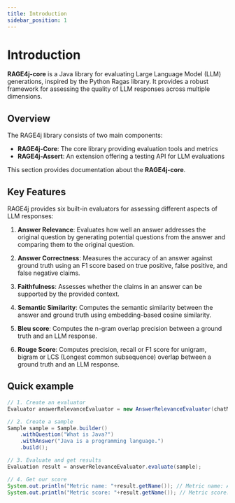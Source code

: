 ```yaml
---
title: Introduction
sidebar_position: 1
---
```


# Introduction

**RAGE4j-core** is a Java library for evaluating Large Language Model (LLM) generations, inspired by the Python Ragas
library. It provides a robust framework for assessing the quality of LLM responses across multiple dimensions.

## Overview

The RAGE4j library consists of two main components:

- **RAGE4j-Core**: The core library providing evaluation tools and metrics
- **RAGE4j-Assert**: An extension offering a testing API for LLM evaluations

This section provides documentation about the **RAGE4j-core**.

## Key Features

RAGE4j provides six built-in evaluators for assessing different aspects of LLM responses:

1. **Answer Relevance**: Evaluates how well an answer addresses the original question by generating potential questions
   from the answer and comparing them to the original question.

2. **Answer Correctness**: Measures the accuracy of an answer against ground truth using an F1 score based on true
   positive, false positive, and false negative claims.

3. **Faithfulness**: Assesses whether the claims in an answer can be supported by the provided context.

4. **Semantic Similarity**: Computes the semantic similarity between the answer and ground truth using embedding-based
   cosine similarity.
5. **Bleu score**: Computes the n-gram overlap precision between a ground truth and an LLM response.
6. **Rouge Score**: Computes precision, recall or F1 score for unigram, bigram or LCS (Longest common subsequence)
   overlap
   between
   a ground truth and an LLM response.

## Quick example

```java
// 1. Create an evaluator
Evaluator answerRelevanceEvaluator = new AnswerRelevanceEvaluator(chatModel, embeddingModel);

// 2. Create a sample
Sample sample = Sample.builder()
	.withQuestion("What is Java?")
	.withAnswer("Java is a programming language.")
	.build();

// 3. Evaluate and get results
Evaluation result = answerRelevanceEvaluator.evaluate(sample);

// 4. Get our score
System.out.println("Metric name: "+result.getName()); // Metric name: Answer relevance
System.out.println("Metric score: "+result.getName()); // Metric score: 1.0
```

